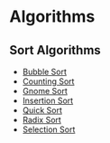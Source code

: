 # Algorithms

<!-- ## Table of Contents -->

<!-- -   [Sorting Algorithms]() -->
<!-- -  [Search Algorithms]() [not-implemented-yet] -->
<!-- -   [Data Structures]() [not-implemented-yet] -->
<!-- - Mathematical Algorithms -->
<!-- - Compression Algorithms (e.g. GZIP) -->

## Sort Algorithms

-   [Bubble Sort]()
    <!-- -   [Bucket Sort]() -->
-   [Counting Sort]()
-   [Gnome Sort]()
    <!-- -   [Heap Sort]() -->
-   [Insertion Sort]()
    <!-- - [Merge Sort]() -->
-   [Quick Sort]()
-   [Radix Sort]()
-   [Selection Sort]()
    <!-- - [Shell Sort]()
    -   [Slow Sort]() -->

<!-- #### Bubble Sort -->

